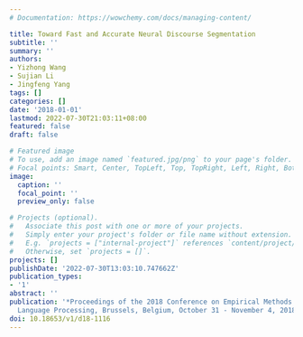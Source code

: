 ```yaml
---
# Documentation: https://wowchemy.com/docs/managing-content/

title: Toward Fast and Accurate Neural Discourse Segmentation
subtitle: ''
summary: ''
authors:
- Yizhong Wang
- Sujian Li
- Jingfeng Yang
tags: []
categories: []
date: '2018-01-01'
lastmod: 2022-07-30T21:03:11+08:00
featured: false
draft: false

# Featured image
# To use, add an image named `featured.jpg/png` to your page's folder.
# Focal points: Smart, Center, TopLeft, Top, TopRight, Left, Right, BottomLeft, Bottom, BottomRight.
image:
  caption: ''
  focal_point: ''
  preview_only: false

# Projects (optional).
#   Associate this post with one or more of your projects.
#   Simply enter your project's folder or file name without extension.
#   E.g. `projects = ["internal-project"]` references `content/project/deep-learning/index.md`.
#   Otherwise, set `projects = []`.
projects: []
publishDate: '2022-07-30T13:03:10.747662Z'
publication_types:
- '1'
abstract: ''
publication: '*Proceedings of the 2018 Conference on Empirical Methods in Natural
  Language Processing, Brussels, Belgium, October 31 - November 4, 2018*'
doi: 10.18653/v1/d18-1116
---
```

